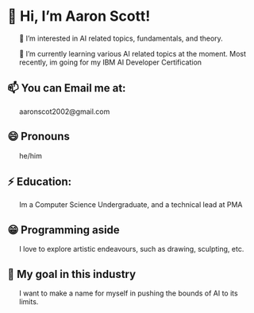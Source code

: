 <html>
<body>
   <h1>👋 Hi, I’m Aaron Scott!</h1>
  <ul>
    <p>👀 I’m interested in AI related topics, fundamentals, and theory.</p>
    <p>🌱 I’m currently learning various AI related topics at the moment. Most recently, im going for my IBM AI Developer Certification</p>
  </ul>  
  <h2>📫 You can Email me at:</h2> 
   <ul>
      <p>aaronscot2002@gmail.com</p>
    </ul> 
  <h2> 😄 Pronouns </h2>
   <ul>
   <p>he/him</p>
   </ul>
  <h2>⚡ Education:</h2> 
   <ul>
   <p>Im a Computer Science Undergraduate, and a technical lead at PMA</p>
   </ul>
  <h2>😁 Programming aside </h2>
   <ul>
   <p>I love to explore artistic endeavours, such as drawing, sculpting, etc.</p>
   </ul>
  <h2>🤖 My goal in this industry</h2>
   <ul>
   <p>I want to make a name for myself in pushing the bounds of AI to its limits.</p>
   </ul>
</body>
</html>
